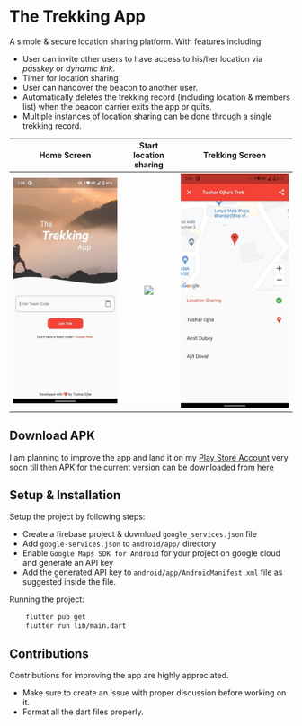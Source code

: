 # The Trekking App

A simple & secure location sharing platform. With features including:
* User can invite other users to have access to his/her location via _passkey_ or _dynamic link_.
* Timer for location sharing
* User can handover the beacon to another user.
* Automatically deletes the trekking record (including location & members list) when the beacon carrier exits the app or quits.
* Multiple instances of location sharing can be done through a single trekking record.

|         Home Screen         |                 Start location sharing                  |            Trekking Screen             |
| :-------------------------: | :-----------------------------------------------------: | :------------------------------------: |
| ![](./screenshots/home.jpg) | ![](./the_trekking_app/screenshots/start_trekking.jpg) | ![](./screenshots/trekking_screen.jpg) |

## Download APK

I am planning to improve the app and land it on my [Play Store Account](https://play.google.com/store/apps/developer?id=Tushar+Ojha) very soon till then APK for the current version can be downloaded from [here](./app-release.apk)

## Setup & Installation

Setup the project by following steps:

* Create a firebase project & download `google_services.json` file
* Add `google-services.json` to `android/app/` directory
* Enable `Google Maps SDK for Android` for your project on google cloud and generate an API key
* Add the generated API key to `android/app/AndroidManifest.xml` file as suggested inside the file.

Running the project:

```
    flutter pub get
    flutter run lib/main.dart
```

## Contributions

Contributions for improving the app are highly appreciated. 

* Make sure to create an issue with proper discussion before working on it.
* Format all the dart files properly.
  
